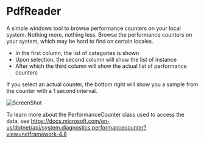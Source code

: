 # PdfReader
A simple windows tool to browse performance counters on your local system. Nothing more, nothing less. Browse the performance counters on your system, which may be hard to find on certain locales.

- In the first column, the list of categories is shown
- Upon selection, the second column will show the list of instance
- After which the third column will show the actual list of performance counters

If you select an actual counter, the bottom right will show you a sample from the counter with a 1 second interval.

![ScreenShot](PerformanceCounterBrowser.png)

To learn more about the PerformanceCounter class used to access the data, see https://docs.microsoft.com/en-us/dotnet/api/system.diagnostics.performancecounter?view=netframework-4.8


